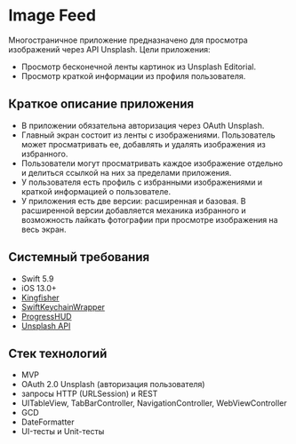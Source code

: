 # Image Feed
Многостраничное приложение предназначено для просмотра изображений через API Unsplash.
Цели приложения:
* Просмотр бесконечной ленты картинок из Unsplash Editorial.
* Просмотр краткой информации из профиля пользователя.
## Краткое описание приложения
* В приложении обязательна авторизация через OAuth Unsplash.
* Главный экран состоит из ленты с изображениями. Пользователь может просматривать ее, добавлять и удалять изображения из избранного.
* Пользователи могут просматривать каждое изображение отдельно и делиться ссылкой на них за пределами приложения.
* У пользователя есть профиль с избранными изображениями и краткой информацией о пользователе.
* У приложения есть две версии: расширенная и базовая. В расширенной версии добавляется механика избранного и возможность лайкать фотографии при просмотре изображения на весь экран.
## Системный требования
* Swift 5.9
* iOS 13.0+
* [Kingfisher](https://github.com/onevcat/Kingfisher)
* [SwiftKeychainWrapper](https://github.com/jrendel/SwiftKeychainWrapper)
* [ProgressHUD](https://github.com/relatedcode/ProgressHUD)
* [Unsplash API](https://unsplash.com/documentation)
## Стек технологий
* MVP
* OAuth 2.0 Unsplash (авторизация пользователя)
* запросы HTTP (URLSession) и REST
* UITableView, TabBarController, NavigationController, WebViewController
* GCD
* DateFormatter
* UI-тесты и Unit-тесты
